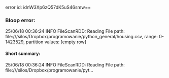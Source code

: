 error id: idnW3Xp6zQ57dK5uS46smw==
### Bloop error:

25/06/18 00:36:24 INFO FileScanRDD: Reading File path: file://<HOME>/silos/Dropbox/programowanie/python_general/housing.csv, range: 0-1423529, partition values: [empty row]
#### Short summary: 

25/06/18 00:36:24 INFO FileScanRDD: Reading File path: file://<HOME>/silos/Dropbox/programowanie/pyt...